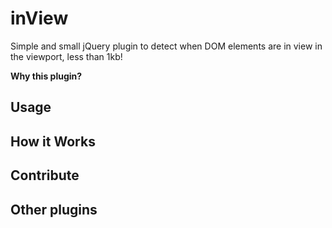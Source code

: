 # inView

Simple and small jQuery plugin to detect when DOM elements are in view in the viewport, less than 1kb!

__Why this plugin?__



## Usage

## How it Works

## Contribute

## Other plugins
